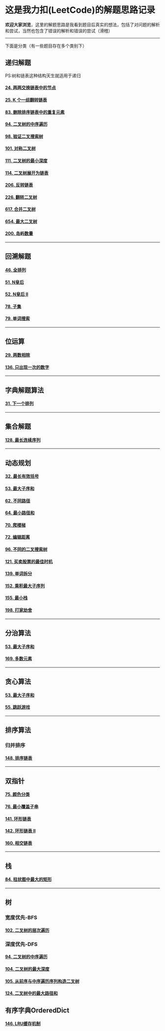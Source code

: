 # 这是我力扣(LeetCode)的解题思路记录

**欢迎大家浏览**，这里的解题思路是我看到题目后真实的想法，包括了对问题的解析和尝试，当然也包含了错误的解析和错误的尝试（滑稽）

*****

下面是分类（有一些题目存在多个类别下）

## 递归解题

PS:树和链表这种结构天生就适用于递归

#### [24. 两两交换链表中的节点](https://leetcode-cn.com/problems/swap-nodes-in-pairs/)

#### [25. K 个一组翻转链表](https://leetcode-cn.com/problems/reverse-nodes-in-k-group/)

#### [83. 删除排序链表中的重复元素](https://leetcode-cn.com/problems/remove-duplicates-from-sorted-list/)

#### [94. 二叉树的中序遍历](https://leetcode-cn.com/problems/binary-tree-inorder-traversal/)

#### [98. 验证二叉搜索树](https://leetcode-cn.com/problems/validate-binary-search-tree/)

#### [101. 对称二叉树](https://leetcode-cn.com/problems/symmetric-tree/)

#### [111. 二叉树的最小深度](https://leetcode-cn.com/problems/minimum-depth-of-binary-tree/)

#### [114. 二叉树展开为链表](https://leetcode-cn.com/problems/flatten-binary-tree-to-linked-list/)

#### [206. 反转链表](https://leetcode-cn.com/problems/reverse-linked-list/)

#### [226. 翻转二叉树](https://leetcode-cn.com/problems/invert-binary-tree/)

#### [617. 合并二叉树](https://leetcode-cn.com/problems/merge-two-binary-trees/)

#### [654. 最大二叉树](https://leetcode-cn.com/problems/maximum-binary-tree/)

#### [200. 岛屿数量](https://leetcode-cn.com/problems/number-of-islands/)

*****

## 回溯解题

#### [46. 全排列](https://leetcode-cn.com/problems/permutations/)

#### [51. N皇后](https://leetcode-cn.com/problems/n-queens/)

#### [52. N皇后 II](https://leetcode-cn.com/problems/n-queens-ii/)

#### [78. 子集](https://leetcode-cn.com/problems/subsets/)

#### [79. 单词搜索](https://leetcode-cn.com/problems/word-search/)

*****

## 位运算

#### [29. 两数相除](https://leetcode-cn.com/problems/divide-two-integers/)

#### [136. 只出现一次的数字](https://leetcode-cn.com/problems/single-number/)

*****

## 字典解题算法

#### [31. 下一个排列](https://leetcode-cn.com/problems/next-permutation/)

*****

##  集合解题

#### [128. 最长连续序列](https://leetcode-cn.com/problems/longest-consecutive-sequence/)

*****

## 动态规划

#### [32. 最长有效括号](https://leetcode-cn.com/problems/longest-valid-parentheses/)

#### [53. 最大子序和](https://leetcode-cn.com/problems/maximum-subarray/)

#### [62. 不同路径](https://leetcode-cn.com/problems/unique-paths/)

#### [64. 最小路径和](https://leetcode-cn.com/problems/minimum-path-sum/)

#### [70. 爬楼梯](https://leetcode-cn.com/problems/climbing-stairs/)

#### [72. 编辑距离](https://leetcode-cn.com/problems/edit-distance/)

#### [96. 不同的二叉搜索树](https://leetcode-cn.com/problems/unique-binary-search-trees/)

#### [121. 买卖股票的最佳时机](https://leetcode-cn.com/problems/best-time-to-buy-and-sell-stock/)

#### [139. 单词拆分](https://leetcode-cn.com/problems/word-break/)

#### [152. 乘积最大子序列](https://leetcode-cn.com/problems/maximum-product-subarray/)

#### [155. 最小栈](https://leetcode-cn.com/problems/min-stack/)

#### [198. 打家劫舍](https://leetcode-cn.com/problems/house-robber/)

*****

## 分治算法

#### [53. 最大子序和](https://leetcode-cn.com/problems/maximum-subarray/)

#### [169. 多数元素](https://leetcode-cn.com/problems/majority-element/)

*****

## 贪心算法

#### [53. 最大子序和](https://leetcode-cn.com/problems/maximum-subarray/)

#### [55. 跳跃游戏](https://leetcode-cn.com/problems/jump-game/)
*****

## 排序算法

### 归并排序

#### [148. 排序链表](https://leetcode-cn.com/problems/sort-list/)

*****

## 双指针

#### [75. 颜色分类](https://leetcode-cn.com/problems/sort-colors/)

#### [76. 最小覆盖子串](https://leetcode-cn.com/problems/minimum-window-substring/)

#### [141. 环形链表](https://leetcode-cn.com/problems/linked-list-cycle/)

#### [142. 环形链表 II](https://leetcode-cn.com/problems/linked-list-cycle-ii/)

#### [160. 相交链表](https://leetcode-cn.com/problems/intersection-of-two-linked-lists/)

*****

## 栈

#### [84. 柱状图中最大的矩形](https://leetcode-cn.com/problems/largest-rectangle-in-histogram/)

*****

## 树

### 宽度优先-BFS

#### [102. 二叉树的层次遍历](https://leetcode-cn.com/problems/binary-tree-level-order-traversal/)

### 深度优先-DFS

#### [94. 二叉树的中序遍历](https://leetcode-cn.com/problems/binary-tree-inorder-traversal/)

#### [104. 二叉树的最大深度](https://leetcode-cn.com/problems/maximum-depth-of-binary-tree/)

#### [105. 从前序与中序遍历序列构造二叉树](https://leetcode-cn.com/problems/construct-binary-tree-from-preorder-and-inorder-traversal/)

#### [124. 二叉树中的最大路径和](https://leetcode-cn.com/problems/binary-tree-maximum-path-sum/)

## 有序字典OrderedDict

#### [146. LRU缓存机制](https://leetcode-cn.com/problems/lru-cache/)